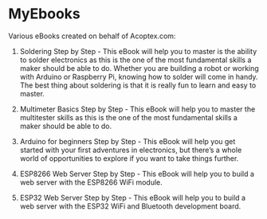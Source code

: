 # MyEbooks
Various eBooks created on behalf of Acoptex.com:

1. Soldering Step by Step - This eBook will help you to master is the ability to solder electronics as this is the one of the most fundamental skills a maker should be able to do. Whether you are building a robot or working with Arduino or Raspberry Pi, knowing how to solder will come in handy. The best thing about soldering is that it is really fun to learn and easy to master.

2. Multimeter Basics Step by Step - This eBook will help you to master the multitester skills as this is the one of the most fundamental skills a maker should be able to do. 

3. Arduino for beginners Step by Step - This eBook will help you get started with your first adventures in electronics, but there’s a whole world of opportunities to explore if you want to take things further.

4. ESP8266 Web Server Step by Step - This eBook will help you to build a web server with the ESP8266 WiFi module.

5. ESP32 Web Server Step by Step - This eBook will help you to build a web server with the ESP32 WiFi and Bluetooth development board.
